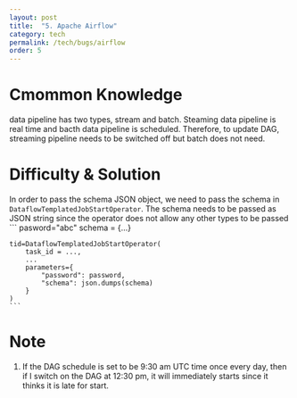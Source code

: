 ```yaml
---
layout: post
title:  "5. Apache Airflow"
category: tech
permalink: /tech/bugs/airflow
order: 5
---
```

# Cmommon Knowledge
data pipeline has two types, stream and batch. Steaming data pipeline is real time and bacth data pipeline is scheduled. Therefore, to update DAG, streaming pipeline needs to be switched off but batch does not need.

# Difficulty & Solution
In order to pass the schema JSON object, we need to pass the schema in `DataflowTemplatedJobStartOperator`. 
The schema needs to be passed as JSON string since the operator does not allow any other types to be passed
    ```
    pasword="abc"
    schema = {...}

    tid=DataflowTemplatedJobStartOperator(
        task_id = ...,
        ...
        parameters={
            "password": password,
            "schema": json.dumps(schema)
        }
    )
    ```

# Note
1. If the DAG schedule is set to be 9:30 am UTC time once every day, then if I switch on the DAG at 12:30 pm, it will immediately starts since it thinks it is late for start.